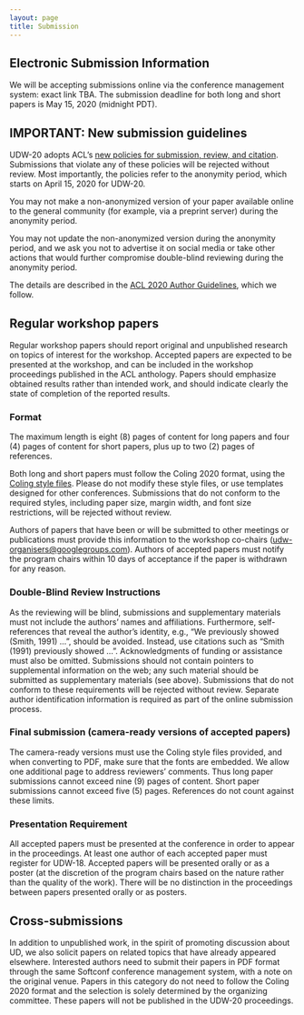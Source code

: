 ```yaml
---
layout: page
title: Submission
---
```

## Electronic Submission Information

We will be accepting submissions online via the conference management system: exact link TBA. The submission deadline for both long and short papers is May 15, 2020 (midnight PDT).

## IMPORTANT: New submission guidelines

UDW-20 adopts ACL’s [new policies for submission, review, and citation](https://www.aclweb.org/portal/content/new-policies-submission-review-and-citation). Submissions that violate any of these policies will be rejected without review. Most importantly, the policies refer to the anonymity period, which starts on April 15, 2020 for UDW-20.

You may not make a non-anonymized version of your paper available online to the general community (for example, via a preprint server) during the anonymity period.

You may not update the non-anonymized version during the anonymity period, and we ask you not to advertise it on social media or take other actions that would further compromise double-blind reviewing during the anonymity period.

The details are described in the [ACL 2020 Author Guidelines](https://acl2020.org/calls/papers/#important-anonymity-period),  which we follow.


## Regular workshop papers

Regular workshop papers should report original and unpublished research on topics of interest for the workshop. Accepted papers are expected to be presented at the workshop, and can be included in the workshop proceedings published in the ACL anthology. Papers should emphasize obtained results rather than intended work, and should indicate clearly the state of completion of the reported results.

### Format

The maximum length is eight (8) pages of content for long papers and four (4) pages of content for short papers, plus up to two (2) pages of references.

Both long and short papers must follow the Coling 2020 format, using the [Coling style files](https://coling2020.org/coling2020.zip). Please do not modify these style files, or use templates designed for other conferences. Submissions that do not conform to the required styles, including paper size, margin width, and font size restrictions, will be rejected without review.

Authors of papers that have been or will be submitted to other meetings or publications must provide this information to the workshop co-chairs (udw-organisers@googlegroups.com). Authors of accepted papers must notify the program chairs within 10 days of acceptance if the paper is withdrawn for any reason.

### Double-Blind Review Instructions
As the reviewing will be blind, submissions and supplementary materials must not include the authors’ names and affiliations. Furthermore, self-references that reveal the author’s identity, e.g., “We previously showed (Smith, 1991) …”, should be avoided. Instead, use citations such as “Smith (1991) previously showed …”. Acknowledgments of funding or assistance must also be omitted. Submissions should not contain pointers to supplemental information on the web; any such material should be submitted as supplementary materials (see above). Submissions that do not conform to these requirements will be rejected without review. Separate author identification information is required as part of the online submission process.

### Final submission (camera-ready versions of accepted papers)
The camera-ready versions must use the Coling style files provided, and when converting to PDF, make sure that the fonts are embedded. We allow one additional page to address reviewers’ comments. Thus long paper submissions cannot exceed nine (9) pages of content. Short paper submissions cannot exceed five (5) pages. References do not count against these limits.

### Presentation Requirement
All accepted papers must be presented at the conference in order to appear in the proceedings. At least one author of each accepted paper must register for UDW-18. Accepted papers will be presented orally or as a poster (at the discretion of the program chairs based on the nature rather than the quality of the work). There will be no distinction in the proceedings between papers presented orally or as posters.

## Cross-submissions
In addition to unpublished work, in the spirit of promoting discussion about UD, we also solicit papers on related topics that have already appeared elsewhere. Interested authors need to submit their papers in PDF format through the same Softconf conference management system, with a note on the original venue. Papers in this category do not need to follow the Coling 2020 format and the selection is solely determined by the organizing committee. These papers will not be published in the UDW-20 proceedings.





